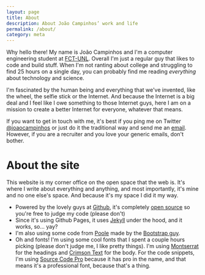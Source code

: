```yaml
---
layout: page
title: About
description: About João Campinhos’ work and life
permalink: /about/
category: meta
---
```


Why hello there! My name is João Campinhos and I'm a computer engineering student at [FCT-UNL](http://www.fct.unl.pt/). Overall I'm just a regular guy that likes to code and build stuff. When I'm not ranting about college and struggling to find 25 hours on a single day, you can probably find me reading *everything* about technology and science.

I'm fascinated by the human being and everything that we've invented, like the wheel, the selfie stick or the Internet. And because the Internet is a big deal and I feel like I owe something to those Internet guys, here I am on a mission to create a better Internet for everyone, whatever that means.

If you want to get in touch with me, it's best if you ping me on Twitter [@joaocampinhos](https://twitter.com/joaocampinhos) or just do it the traditional way and send me an [email](mailto:joao@campinhos.pt). However, if you are a recruiter and you love your generic emails, don't bother.

# About the site

This website is my corner office on the open space that the web is. It's where I write about everything and anything, and most importantly, it's mine and no one else's space. And because it's my space I did it my way.

+ Powered by the lovely guys at [Github](https://github.com/), it's completely [open source](https://github.com/joaocampinhos/blog) so you're free to judge my code (please don't)
+ Since it's using Github Pages, it uses [Jekyll](https://jekyllrb.com/) under the hood, and it works, so... yay?
+ I'm also using some code from [Poole](http://getpoole.com/) made by the [Bootstrap guy](https://twitter.com/mdo).
+ Oh and fonts! I'm using some cool fonts that I spent a couple hours picking (please don't judge me, I like pretty things). I'm using [Montserrat](https://www.google.com/fonts/specimen/Montserrat) for the headings and [Crimson Text](https://www.google.com/fonts/specimen/Crimson+Text) for the body. For the code snippets, I'm using [Source Code Pro](https://www.google.com/fonts/specimen/Source+Code+Pro) because it has pro in the name, and that means it's a professional font, because that's a thing.

